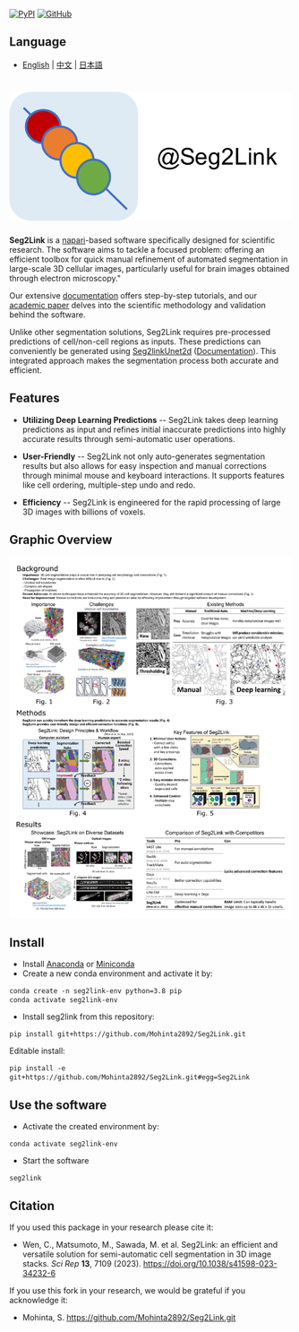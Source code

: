 [![PyPI](https://img.shields.io/pypi/v/seg2link)](https://pypi.org/project/seg2link/) [![GitHub](https://img.shields.io/github/license/WenChentao/3DeeCellTracker)](https://github.com/WenChentao/3DeeCellTracker/blob/master/LICENSE)

## Language

- [English](README.md) | [中文](README_zh.md) | [日本語](README_jp.md)

# ![icon](docs/pics/icon.svg)

**Seg2Link** is a [napari](https://napari.org
)-based software specifically designed for scientific research. 
The software aims to tackle a focused problem: offering an efficient toolbox for quick manual refinement of automated segmentation in large-scale 3D cellular images, particularly useful for brain images obtained through electron microscopy."

Our extensive [documentation](https://wenchentao.github.io/Seg2Link/) 
offers step-by-step tutorials, and our [academic paper](https://doi.org/10.1038/s41598-023-34232-6) delves into the scientific methodology and validation behind the software.

Unlike other segmentation solutions, Seg2Link requires pre-processed predictions of cell/non-cell regions as inputs. 
These predictions can conveniently be generated using [Seg2linkUnet2d](https://github.com/WenChentao/seg2link_unet2d) ([Documentation](https://wenchentao.github.io/Seg2Link/seg2link-unet2d.html)). This integrated approach makes the segmentation process both accurate and efficient.

## Features
- **Utilizing Deep Learning Predictions** -- Seg2Link takes deep learning predictions as input and refines initial inaccurate predictions into highly accurate results through semi-automatic user operations.
  
- **User-Friendly** -- Seg2Link not only auto-generates segmentation results but also allows for easy inspection and manual corrections through minimal mouse and keyboard interactions. It supports features like cell ordering, multiple-step undo and redo.

- **Efficiency** -- Seg2Link is engineered for the rapid processing of large 3D images with billions of voxels.
  
## Graphic Overview
![Introduction](docs/pics/Introduction.png)

## Install
- Install [Anaconda](https://www.anaconda.com/products/individual) 
  or [Miniconda](https://conda.io/miniconda.html)
- Create a new conda environment and activate it by:
```console
conda create -n seg2link-env python=3.8 pip
conda activate seg2link-env
```
- Install seg2link from this repository:
```console
pip install git+https://github.com/Mohinta2892/Seg2Link.git
```
Editable install:
```console
pip install -e git+https://github.com/Mohinta2892/Seg2Link.git#egg=Seg2Link
```


## Use the software
- Activate the created environment by:
```console
conda activate seg2link-env
```
- Start the software
```console
seg2link
```

## Citation
If you used this package in your research please cite it:

- Wen, C., Matsumoto, M., Sawada, M. et al. Seg2Link: an efficient and versatile solution for semi-automatic cell segmentation in 3D image stacks. _Sci Rep_ **13**, 7109 (2023). https://doi.org/10.1038/s41598-023-34232-6

If you use this fork in your research, we would be grateful if you acknowledge it:
- Mohinta, S. https://github.com/Mohinta2892/Seg2Link.git



